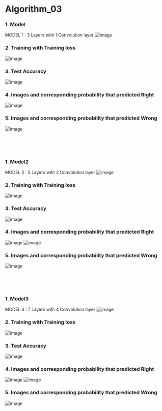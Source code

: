 # Algorithm_03
<h3>1. Model</h3>
  
MODEL 1 : 3 Layers with 1 Convolution layer
![image](https://user-images.githubusercontent.com/57697721/173183755-d5b6925d-16d0-417a-a879-5eb8718a2b7e.png)

<h3>2. Training with Training loss</h3>

![image](https://user-images.githubusercontent.com/57697721/173224916-561c58c2-d54c-4aed-a198-453a5879eebc.png)

<h3>3. Test Accuracy</h3>

![image](https://user-images.githubusercontent.com/57697721/173224942-e8610eed-8ed2-4494-aec9-05e9e62416ab.png)

<h3>4. Images and corresponding probability that predicted Right</h3>

![image](https://user-images.githubusercontent.com/57697721/173225182-e1d502f7-8b52-491f-bbf4-fc664443a13a.png)

<h3>5. Images and corresponding probability that predicted Wrong</h3>

![image](https://user-images.githubusercontent.com/57697721/173225197-441aca3e-1793-47d6-a923-e8a11d7ab944.png)

<br>
<br>
<br>

<h3>1. Model2</h3>
  
MODEL 2 : 5 Layers with 2 Convolution layer
![image](https://user-images.githubusercontent.com/57697721/173184212-5360bafd-9490-4235-8c2a-6260dee382c1.png)

<h3>2. Training with Training loss</h3>

![image](https://user-images.githubusercontent.com/57697721/173184240-9a4bb087-4ff4-42f5-895c-3e7ee2496a42.png)

<h3>3. Test Accuracy</h3>

![image](https://user-images.githubusercontent.com/57697721/173184255-01b60ebc-e469-4545-9b43-7ec89cd5df4e.png)

<h3>4. Images and corresponding probability that predicted Right</h3>

![image](https://user-images.githubusercontent.com/57697721/173184265-3e56af60-86de-4be0-a2c8-83d882fdcc58.png)
![image](https://user-images.githubusercontent.com/57697721/173185113-bd68bbfa-01ae-411d-959c-dc314638f35d.png)

<h3>5. Images and corresponding probability that predicted Wrong</h3>

![image](https://user-images.githubusercontent.com/57697721/173184287-e28a12ee-2296-449a-b9fd-0c43a67a5f24.png)

<br>
<br>
<br>

<h3>1. Model3</h3>
  
MODEL 3 : 7 Layers with 4 Convolution layer 
![image](https://user-images.githubusercontent.com/57697721/173184584-5b16dfcd-567f-40ca-99e2-6cb18ab15421.png)

<h3>2. Training with Training loss</h3>

![image](https://user-images.githubusercontent.com/57697721/173184593-e1171e5e-72c5-4e07-91a5-961fa9111443.png)

<h3>3. Test Accuracy</h3>

![image](https://user-images.githubusercontent.com/57697721/173184616-72cddc46-eefb-4c89-bd62-711d025a6b13.png)

<h3>4. Images and corresponding probability that predicted Right</h3>

![image](https://user-images.githubusercontent.com/57697721/173184625-64862c61-812e-45ce-8c6c-2240bdc3202b.png)
![image](https://user-images.githubusercontent.com/57697721/173184745-d4bb2dad-7090-416b-851b-b7bca6f39c0a.png)

<h3>5. Images and corresponding probability that predicted Wrong</h3>

![image](https://user-images.githubusercontent.com/57697721/173184636-cc39e2bd-34dc-4e25-96ea-df8331eca49a.png)
